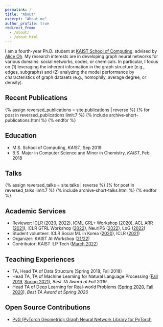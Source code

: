 ```yaml
---
permalink: /
title: "About"
excerpt: "About me"
author_profile: true
redirect_from: 
  - /about/
  - /about.html
---
```


I am a fourth-year Ph.D. student at [KAIST School of Computing](https://cs.kaist.ac.kr/), advised by [Alice Oh](https://aliceoh9.github.io/). My research interests are in developing graph neural networks for various domains: social networks, codes, or chemicals. In particular, I focus on (1) leveraging the inherent information in the graph structure (e.g., edges, subgraphs) and (2) analyzing the model performance by characteristics of graph datasets (e.g., homophily, average degree, or density).

## Recent Publications

{% assign reversed_publications = site.publications | reverse %}
{% for post in reversed_publications limit:7 %}
{% include archive-short-publications.html %}
{% endfor %}

## Education

- M.S. School of Computing, *KAIST*, Sep 2019
- B.S. Major in Computer Science and Minor in Chemistry, *KAIST*, Feb 2018

## Talks

{% assign reversed_talks = site.talks | reverse %}
{% for post in reversed_talks limit:7 %}
{% include archive-short-talks.html %}
{% endfor %}

## Academic Services

- Reviewer: ICLR ([2020](https://iclr.cc/Conferences/2020), [2022](https://iclr.cc/Conferences/2022/Reviewers)), ICML GRL+ Workshop ([2020](https://grlplus.github.io/pcom/)), ACL ARR ([2021](https://openreview.net/group?id=aclweb.org/ACL/ARR/2021)), ICLR GTRL Workshop ([2022](https://gt-rl.github.io/)), NeurIPS ([2022](https://neurips.cc/Conferences/2022)), LoG ([2022](https://logconference.org/))
- Student volunteer: ICLR Social ML in Korea ([2020](https://twitter.com/aliceoh/status/1256032213226815488)), ICLR ([2021](https://iclr.cc/Conferences/2021/Volunteers))
- Organizer: KAIST AI Workshop ([21/22](https://mars-ai.github.io/kaist-ai-workshop-2122))
- Contributor: KAIST ILP Tech ([March 2022](https://ilp.kaist.ac.kr/ebook/220325/index.html))

## Teaching Experiences

- TA, Head TA of Data Structure (Spring 2018, Fall 2018)
- Head TA, TA of Machine Learning for Natural Language Processing ([Fall 2019](https://aliceoh9.github.io/mlnlp), [Spring 2021](https://uilab-kaist.github.io/cs475-mlnlp-spring-2021/)), *Best TA Award at Fall 2019*
- Head TA of Deep Learning for Real-world Problems ([Spring 2020](https://cs.kaist.ac.kr/board/view?bbs_id=news&bbs_sn=9172&menu=83), [Fall 2020](https://docs.google.com/document/d/1SC3-pOZMqrObRbWusZCag9XYHHbKQ1gQQ1bEF_OOxbY)), *Best TA Award at Spring 2020*

## Open Source Contributions

- [PyG (PyTorch Geometric): Graph Neural Network Library for PyTorch](https://github.com/pyg-team/pytorch_geometric/graphs/contributors)

